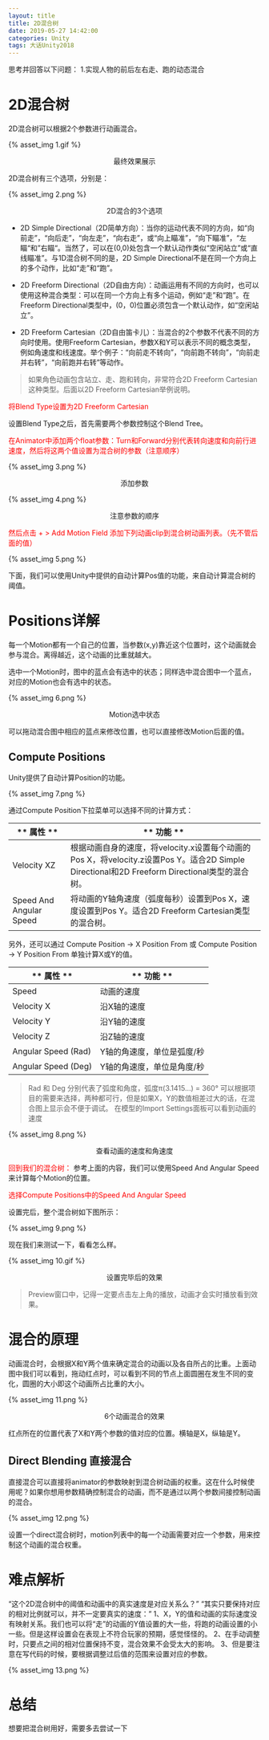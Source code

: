 ```yaml
---
layout: title
title: 2D混合树
date: 2019-05-27 14:42:00
categories: Unity
tags: 大话Unity2018
---
```

思考并回答以下问题：
1.实现人物的前后左右走、跑的动态混合

<!--more-->

# 2D混合树

2D混合树可以根据2个参数进行动画混合。

{% asset_img 1.gif %} 
<center>最终效果展示</center>

2D混合树有三个选项，分别是：

{% asset_img 2.png %} 
<center>2D混合的3个选项</center>

* 2D Simple Directional（2D简单方向）：当你的运动代表不同的方向，如“向前走”，“向后走”，“向左走”，“向右走”，或“向上瞄准”，“向下瞄准”，“左瞄“和”右瞄“。当然了，可以在(0,0)处包含一个默认动作类似“空闲站立”或“直线瞄准”。与1D混合树不同的是，2D Simple Directional不是在同一个方向上的多个动作，比如“走”和“跑”。

* 2D Freeform Directional（2D自由方向）：动画运用有不同的方向时，也可以使用这种混合类型：可以在同一个方向上有多个运动，例如“走”和“跑”。在Freeform Directional类型中，(0，0)位置必须包含一个默认动作，如“空闲站立”。

* 2D Freeform Cartesian（2D自由笛卡儿）：当混合的2个参数不代表不同的方向时使用。使用Freeform Cartesian，参数X和Y可以表示不同的概念类型，例如角速度和线速度。举个例子：“向前走不转向”，“向前跑不转向”，“向前走并右转”，“向前跑并右转”等动作。

> 如果角色动画包含站立、走、跑和转向，非常符合2D Freeform Cartesian这种类型。后面以2D Freeform Cartesian举例说明。

<span style="color:red;">将Blend Type设置为2D Freeform Cartesian</span>

设置Blend Type之后，首先需要两个参数控制这个Blend Tree。

<span style="color:red;">在Animator中添加两个float参数：Turn和Forward分别代表转向速度和向前行进速度，然后将这两个值设置为混合树的参数（注意顺序）</span>

{% asset_img 3.png %} 
<center>添加参数</center>

{% asset_img 4.png %} 
<center>注意参数的顺序</center>

<span style="color:red;">然后点击 + > Add Motion Field 添加下列动画clip到混合树动画列表。（先不管后面的值）</span>

{% asset_img 5.png %} 

下面，我们可以使用Unity中提供的自动计算Pos值的功能，来自动计算混合树的阈值。

# Positions详解

每一个Motion都有一个自己的位置，当参数(x,y)靠近这个位置时，这个动画就会参与混合。离得越近，这个动画的比重就越大。

选中一个Motion时，图中的蓝点会有选中的状态；同样选中混合图中一个蓝点，对应的Motion也会有选中的状态。

{% asset_img 6.png %} 
<center>Motion选中状态</center>

可以拖动混合图中相应的蓝点来修改位置，也可以直接修改Motion后面的值。

## Compute Positions

Unity提供了自动计算Position的功能。

{% asset_img 7.png %} 

通过Compute Position下拉菜单可以选择不同的计算方式：

| <center>** 属性 ** </center>  | <center>** 功能 ** </center>  |
| :-| :- |
| Velocity XZ  | 根据动画自身的速度，将velocity.x设置每个动画的Pos X，将velocity.z设置Pos Y。适合2D Simple Directional和2D Freeform Directional类型的混合树。  |
| Speed And Angular Speed  | 将动画的Y轴角速度（弧度每秒）设置到Pos X，速度设置到Pos Y。适合2D Freeform Cartesian类型的混合树。  |

另外，还可以通过 Compute Position -> X Position From 或 Compute Position -> Y Position From 单独计算X或Y的值。 
 
| <center>** 属性 ** </center>  | <center>** 功能 ** </center>  |
| :-| :- |
| Speed  | 动画的速度  |
| Velocity X  | 沿X轴的速度  | 
| Velocity Y  | 沿Y轴的速度  |
| Velocity Z  | 沿Z轴的速度  |
| Angular Speed (Rad)  | Y轴的角速度，单位是弧度/秒  |
| Angular Speed (Deg)  | Y轴的角速度，单位是角度/秒  |

> Rad 和 Deg 分别代表了弧度和角度，弧度π(3.1415…) = 360° 
可以根据项目的需要来选择，两种都可行，但是如果X，Y的数值相差过大的话，在混合图上显示会不便于调试。
在模型的Import Settings面板可以看到动画的速度

{% asset_img 8.png %} 
<center>查看动画的速度和角速度</center>

<span style="color:red;">回到我们的混合树：</span>
参考上面的内容，我们可以使用Speed And Angular Speed来计算每个Motion的位置。

<span style="color:red;">选择Compute Positions中的Speed And Angular Speed</span>

设置完后，整个混合树如下图所示：

{% asset_img 9.png %} 

现在我们来测试一下，看看怎么样。

{% asset_img 10.gif %} 
<center>设置完毕后的效果</center>

> Preview窗口中，记得一定要点击左上角的播放，动画才会实时播放看到效果。

# 混合的原理

动画混合时，会根据X和Y两个值来确定混合的动画以及各自所占的比重。上面动图中我们可以看到，拖动红点时，可以看到不同的节点上面圆圈在发生不同的变化，圆圈的大小即这个动画所占比重的大小。

{% asset_img 11.png %} 
<center>6个动画混合的效果</center>

红点所在的位置代表了X和Y两个参数的值对应的位置。横轴是X，纵轴是Y。

## Direct Blending 直接混合

直接混合可以直接将animator的参数映射到混合树动画的权重。这在什么时候使用呢？如果你想用参数精确控制混合的动画，而不是通过以两个参数间接控制动画的混合。

{% asset_img 12.png %} 

设置一个direct混合树时，motion列表中的每一个动画需要对应一个参数，用来控制这个动画的混合权重。

# 难点解析

“这个2D混合树中的阈值和动画中的真实速度是对应关系么？”
“其实只要保持对应的相对比例就可以，并不一定要真实的速度：”
1、X，Y的值和动画的实际速度没有映射关系。我们也可以将“走”的动画的Y值设置的大一些，将跑的动画设置的小一些。但是这样设置会在表现上不符合玩家的预期，感觉怪怪的。
2、在手动调整时，只要点之间的相对位置保持不变，混合效果不会受太大的影响。
3、但是要注意在写代码的时候，要根据调整过后值的范围来设置对应的参数。

{% asset_img 13.png %} 

# 总结

想要把混合树用好，需要多去尝试一下